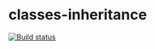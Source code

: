 # classes-inheritance
[![Build status](https://ci.appveyor.com/api/projects/status/h6n3qjamogf7kwgs?svg=true)](https://ci.appveyor.com/project/oksana-medvedeva/classes-inheritance)
